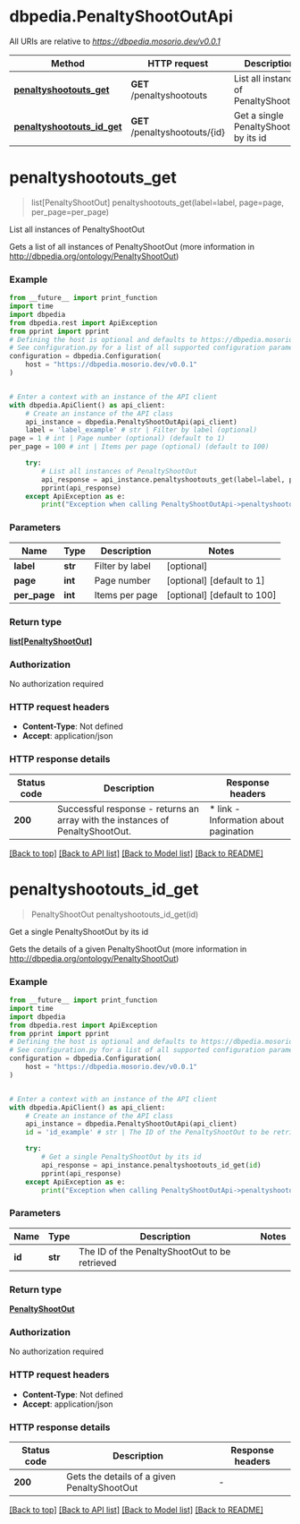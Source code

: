 # dbpedia.PenaltyShootOutApi

All URIs are relative to *https://dbpedia.mosorio.dev/v0.0.1*

Method | HTTP request | Description
------------- | ------------- | -------------
[**penaltyshootouts_get**](PenaltyShootOutApi.md#penaltyshootouts_get) | **GET** /penaltyshootouts | List all instances of PenaltyShootOut
[**penaltyshootouts_id_get**](PenaltyShootOutApi.md#penaltyshootouts_id_get) | **GET** /penaltyshootouts/{id} | Get a single PenaltyShootOut by its id


# **penaltyshootouts_get**
> list[PenaltyShootOut] penaltyshootouts_get(label=label, page=page, per_page=per_page)

List all instances of PenaltyShootOut

Gets a list of all instances of PenaltyShootOut (more information in http://dbpedia.org/ontology/PenaltyShootOut)

### Example

```python
from __future__ import print_function
import time
import dbpedia
from dbpedia.rest import ApiException
from pprint import pprint
# Defining the host is optional and defaults to https://dbpedia.mosorio.dev/v0.0.1
# See configuration.py for a list of all supported configuration parameters.
configuration = dbpedia.Configuration(
    host = "https://dbpedia.mosorio.dev/v0.0.1"
)


# Enter a context with an instance of the API client
with dbpedia.ApiClient() as api_client:
    # Create an instance of the API class
    api_instance = dbpedia.PenaltyShootOutApi(api_client)
    label = 'label_example' # str | Filter by label (optional)
page = 1 # int | Page number (optional) (default to 1)
per_page = 100 # int | Items per page (optional) (default to 100)

    try:
        # List all instances of PenaltyShootOut
        api_response = api_instance.penaltyshootouts_get(label=label, page=page, per_page=per_page)
        pprint(api_response)
    except ApiException as e:
        print("Exception when calling PenaltyShootOutApi->penaltyshootouts_get: %s\n" % e)
```

### Parameters

Name | Type | Description  | Notes
------------- | ------------- | ------------- | -------------
 **label** | **str**| Filter by label | [optional] 
 **page** | **int**| Page number | [optional] [default to 1]
 **per_page** | **int**| Items per page | [optional] [default to 100]

### Return type

[**list[PenaltyShootOut]**](PenaltyShootOut.md)

### Authorization

No authorization required

### HTTP request headers

 - **Content-Type**: Not defined
 - **Accept**: application/json

### HTTP response details
| Status code | Description | Response headers |
|-------------|-------------|------------------|
**200** | Successful response - returns an array with the instances of PenaltyShootOut. |  * link - Information about pagination <br>  |

[[Back to top]](#) [[Back to API list]](../README.md#documentation-for-api-endpoints) [[Back to Model list]](../README.md#documentation-for-models) [[Back to README]](../README.md)

# **penaltyshootouts_id_get**
> PenaltyShootOut penaltyshootouts_id_get(id)

Get a single PenaltyShootOut by its id

Gets the details of a given PenaltyShootOut (more information in http://dbpedia.org/ontology/PenaltyShootOut)

### Example

```python
from __future__ import print_function
import time
import dbpedia
from dbpedia.rest import ApiException
from pprint import pprint
# Defining the host is optional and defaults to https://dbpedia.mosorio.dev/v0.0.1
# See configuration.py for a list of all supported configuration parameters.
configuration = dbpedia.Configuration(
    host = "https://dbpedia.mosorio.dev/v0.0.1"
)


# Enter a context with an instance of the API client
with dbpedia.ApiClient() as api_client:
    # Create an instance of the API class
    api_instance = dbpedia.PenaltyShootOutApi(api_client)
    id = 'id_example' # str | The ID of the PenaltyShootOut to be retrieved

    try:
        # Get a single PenaltyShootOut by its id
        api_response = api_instance.penaltyshootouts_id_get(id)
        pprint(api_response)
    except ApiException as e:
        print("Exception when calling PenaltyShootOutApi->penaltyshootouts_id_get: %s\n" % e)
```

### Parameters

Name | Type | Description  | Notes
------------- | ------------- | ------------- | -------------
 **id** | **str**| The ID of the PenaltyShootOut to be retrieved | 

### Return type

[**PenaltyShootOut**](PenaltyShootOut.md)

### Authorization

No authorization required

### HTTP request headers

 - **Content-Type**: Not defined
 - **Accept**: application/json

### HTTP response details
| Status code | Description | Response headers |
|-------------|-------------|------------------|
**200** | Gets the details of a given PenaltyShootOut |  -  |

[[Back to top]](#) [[Back to API list]](../README.md#documentation-for-api-endpoints) [[Back to Model list]](../README.md#documentation-for-models) [[Back to README]](../README.md)

